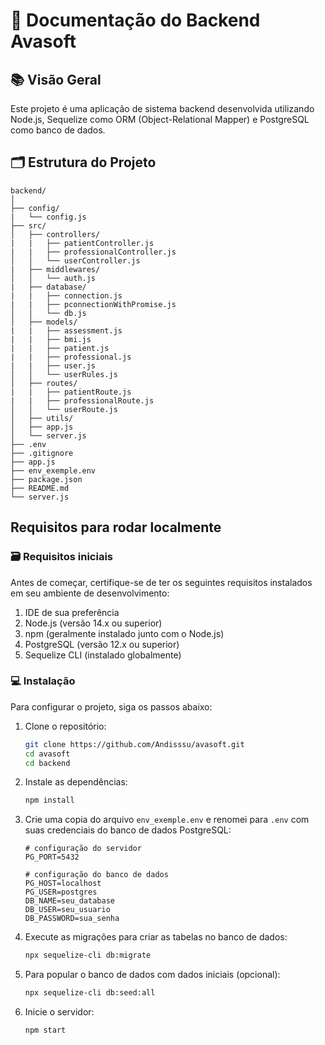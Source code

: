 # 📑 Documentação do Backend Avasoft

## 📚 Visão Geral

Este projeto é uma aplicação de sistema backend desenvolvida utilizando Node.js, Sequelize como ORM (Object-Relational Mapper) e PostgreSQL como banco de dados.

## 🗂 Estrutura do Projeto

    backend/
    │
    ├── config/
    |   └── config.js
    ├── src/
    │   ├── controllers/
    |   |   ├── patientController.js
    |   |   ├── professionalController.js
    │   │   └── userController.js
    |   ├── middlewares/
    │   │   └── auth.js
    |   ├── database/
    |   |   ├── connection.js
    |   |   ├── pconnectionWithPromise.js
    │   │   └── db.js
    │   ├── models/
    |   |   ├── assessment.js
    |   |   ├── bmi.js
    |   |   ├── patient.js
    |   |   ├── professional.js
    |   |   ├── user.js
    │   │   └── userRules.js
    │   ├── routes/
    |   |   ├── patientRoute.js
    |   |   ├── professionalRoute.js
    │   │   └── userRoute.js
    │   ├── utils/
    │   ├── app.js
    │   └── server.js
    ├── .env
    ├── .gitignore
    ├── app.js
    ├── env_exemple.env
    ├── package.json
    ├── README.md
    └── server.js   

## Requisitos para rodar localmente

### 🗃 Requisitos iniciais

Antes de começar, certifique-se de ter os seguintes requisitos instalados em seu ambiente de desenvolvimento:

1. IDE de sua preferência
2. Node.js (versão 14.x ou superior)
3. npm (geralmente instalado junto com o Node.js)
4. PostgreSQL (versão 12.x ou superior)
5. Sequelize CLI (instalado globalmente)

### 💻 Instalação

Para configurar o projeto, siga os passos abaixo:

1. Clone o repositório:

    ```bash
    git clone https://github.com/Andisssu/avasoft.git
    cd avasoft
    cd backend
    ```

2. Instale as dependências:

    ```bash
    npm install
    ```

3. Crie uma copia do arquivo `env_exemple.env` e renomei para `.env` com suas credenciais do banco de dados PostgreSQL:

    ```
    # configuração do servidor
    PG_PORT=5432

    # configuração do banco de dados
    PG_HOST=localhost
    PG_USER=postgres
    DB_NAME=seu_database
    DB_USER=seu_usuario
    DB_PASSWORD=sua_senha
    ```

4. Execute as migrações para criar as tabelas no banco de dados:

    ```bash
    npx sequelize-cli db:migrate
    ```

5. Para popular o banco de dados com dados iniciais (opcional):

    ```bash
    npx sequelize-cli db:seed:all
    ```

6. Inicie o servidor:

    ```bash
    npm start
    ```
